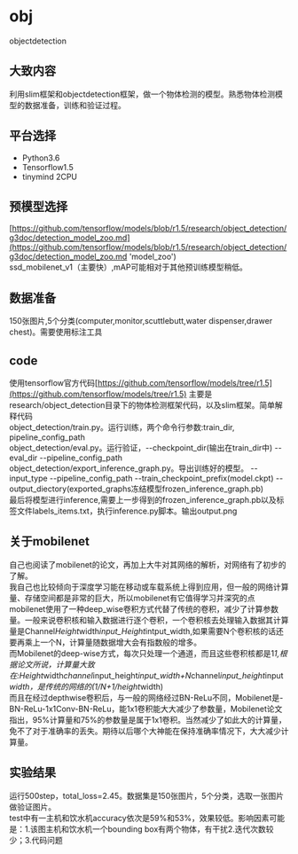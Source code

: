 # obj
objectdetection<br>
## 大致内容<br>
利用slim框架和objectdetection框架，做一个物体检测的模型。熟悉物体检测模型的数据准备，训练和验证过程。<br>
## 平台选择<br>

* Python3.6<br>
* Tensorflow1.5<br>
* tinymind 2CPU<br>
## 预模型选择
[https://github.com/tensorflow/models/blob/r1.5/research/object_detection/g3doc/detection_model_zoo.md](https://github.com/tensorflow/models/blob/r1.5/research/object_detection/g3doc/detection_model_zoo.md 'model_zoo')<br>
ssd_mobilenet_v1（主要快）,mAP可能相对于其他预训练模型稍低。
## 数据准备
150张图片,5个分类(computer,monitor,scuttlebutt,water dispenser,drawer chest)。需要使用标注工具<br>
## code
使用tensorflow官方代码[https://github.com/tensorflow/models/tree/r1.5](https://github.com/tensorflow/models/tree/r1.5)
主要是research/object_detection目录下的物体检测框架代码，以及slim框架。简单解释代码<br>
object_detection/train.py。运行训练，两个命令行参数:train_dir, pipeline_config_path<br>
object_detection/eval.py。运行验证，--checkpoint_dir(输出在train_dir中) --eval_dir --pipeline_config_path<br>
object_detection/export_inference_graph.py。导出训练好的模型。 --input_type --pipeline_config_path --train_checkpoint_prefix(model.ckpt) --output_diectory(exported_graphs冻结模型frozen_inference_graph.pb)<br>
最后将模型进行inference,需要上一步得到的frozen_inference_graph.pb以及标签文件labels_items.txt，执行inference.py脚本。输出output.png<br>
## 关于mobilenet
自己也阅读了mobilenet的论文，再加上大牛对其网络的解析，对网络有了初步的了解。<br>
我自己也比较倾向于深度学习能在移动或车载系统上得到应用，但一般的网络计算量、存储空间都是非常的巨大，所以mobilenet有它值得学习并深究的点<br>
mobilenet使用了一种deep_wise卷积方式代替了传统的卷积，减少了计算参数量。一般来说卷积核和输入数据进行逐个卷积，一个卷积核去处理输入数据其计算量是Channel*Height*width*input_Height*intput_width,如果需要N个卷积核的话还要再乘上一个N，计算量随数据增大会有指数般的增多。<br>
而Mobilenet的deep-wise方式，每次只处理一个通道，而且这些卷积核都是1*1,根据论文所说，计算量大致在:Height*width*channel*input_height*input_width+N*channel*input_height*input*width，是传统的网络的(1/N+1/height*width)<br>
而且在经过depthwise卷积后，与一般的网络经过BN-ReLu不同，Mobilenet是-BN-ReLu-1x1Conv-BN-ReLu，能1x1卷积能大大减少了参数量，Mobilenet论文指出，95%计算量和75%的参数量是属于1x1卷积。当然减少了如此大的计算量，免不了对于准确率的丢失。期待以后哪个大神能在保持准确率情况下，大大减少计算量。<br>
## 实验结果<br>
运行500step，total_loss=2.45。数据集是150张图片，5个分类，选取一张图片做验证图片。<br>
test中有一主机和饮水机accuracy依次是59%和53%，效果较低。影响因素可能是：1.该图主机和饮水机一个bounding box有两个物体，有干扰2.迭代次数较少；3.代码问题<br>


